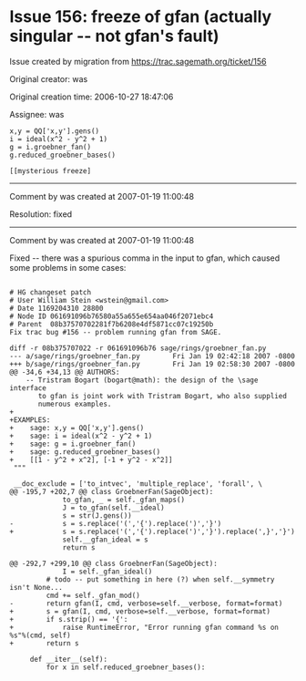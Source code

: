 # Issue 156: freeze of gfan (actually singular -- not gfan's fault)

Issue created by migration from https://trac.sagemath.org/ticket/156

Original creator: was

Original creation time: 2006-10-27 18:47:06

Assignee: was


```
x,y = QQ['x,y'].gens() 
i = ideal(x^2 - y^2 + 1)
g = i.groebner_fan()
g.reduced_groebner_bases()

[[mysterious freeze]
```



---

Comment by was created at 2007-01-19 11:00:48

Resolution: fixed


---

Comment by was created at 2007-01-19 11:00:48

Fixed -- there was a spurious comma in the input to gfan, which caused some problems in some cases:


```

# HG changeset patch
# User William Stein <wstein@gmail.com>
# Date 1169204310 28800
# Node ID 061691096b76580a55a655e654aa046f2071ebc4
# Parent  08b37570702281f7b6208e4df5871cc07c19250b
Fix trac bug #156 -- problem running gfan from SAGE.

diff -r 08b375707022 -r 061691096b76 sage/rings/groebner_fan.py
--- a/sage/rings/groebner_fan.py        Fri Jan 19 02:42:18 2007 -0800
+++ b/sage/rings/groebner_fan.py        Fri Jan 19 02:58:30 2007 -0800
@@ -34,6 +34,13 @@ AUTHORS:
    -- Tristram Bogart (bogart@math): the design of the \sage interface
       to gfan is joint work with Tristram Bogart, who also supplied
       numerous examples.
+
+EXAMPLES:
+    sage: x,y = QQ['x,y'].gens() 
+    sage: i = ideal(x^2 - y^2 + 1)
+    sage: g = i.groebner_fan()
+    sage: g.reduced_groebner_bases()
+    [[1 - y^2 + x^2], [-1 + y^2 - x^2]]
 """
 
 __doc_exclude = ['to_intvec', 'multiple_replace', 'forall', \
@@ -195,7 +202,7 @@ class GroebnerFan(SageObject):
             to_gfan, _ = self._gfan_maps()
             J = to_gfan(self.__ideal)
             s = str(J.gens())
-            s = s.replace('(','{').replace(')','}')
+            s = s.replace('(','{').replace(')','}').replace(',}','}')
             self.__gfan_ideal = s
             return s
 
@@ -292,7 +299,10 @@ class GroebnerFan(SageObject):
             I = self._gfan_ideal()
         # todo -- put something in here (?) when self.__symmetry isn't None...
         cmd += self._gfan_mod()
-        return gfan(I, cmd, verbose=self.__verbose, format=format)
+        s = gfan(I, cmd, verbose=self.__verbose, format=format)
+        if s.strip() == '{':
+            raise RuntimeError, "Error running gfan command %s on %s"%(cmd, self)
+        return s
         
     def __iter__(self):
         for x in self.reduced_groebner_bases():
```

